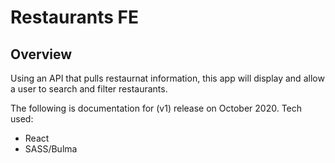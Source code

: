 # Restaurants FE

## Overview
Using an API that pulls restaurnat information, this app will display and allow a user to search and filter restaurants.

The following is documentation for (v1) release on October 2020. Tech used:
* React
* SASS/Bulma